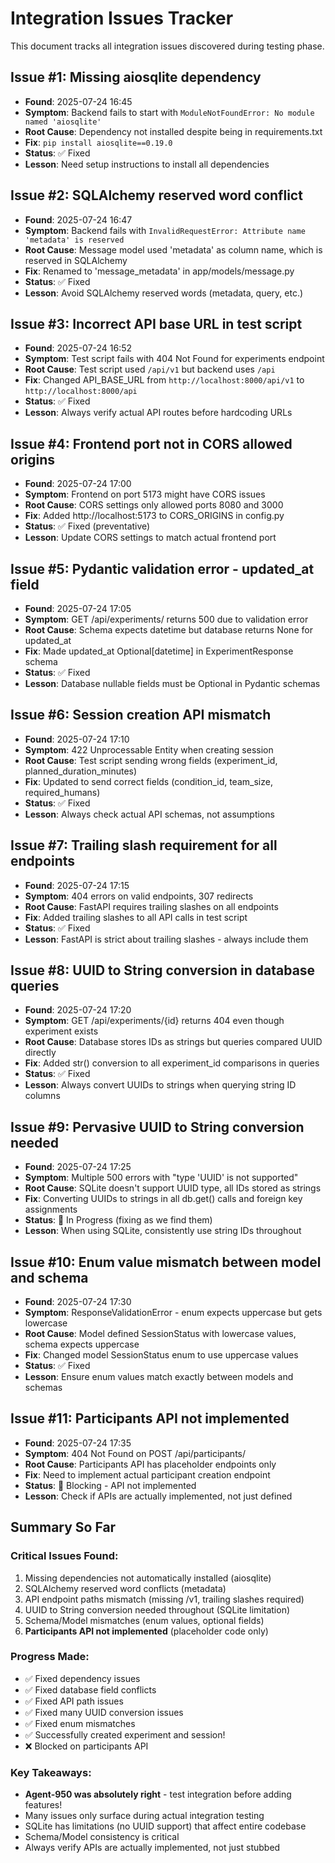 # Integration Issues Tracker

This document tracks all integration issues discovered during testing phase.

## Issue #1: Missing aiosqlite dependency
- **Found**: 2025-07-24 16:45
- **Symptom**: Backend fails to start with `ModuleNotFoundError: No module named 'aiosqlite'`
- **Root Cause**: Dependency not installed despite being in requirements.txt
- **Fix**: `pip install aiosqlite==0.19.0`
- **Status**: ✅ Fixed
- **Lesson**: Need setup instructions to install all dependencies

## Issue #2: SQLAlchemy reserved word conflict
- **Found**: 2025-07-24 16:47
- **Symptom**: Backend fails with `InvalidRequestError: Attribute name 'metadata' is reserved`
- **Root Cause**: Message model used 'metadata' as column name, which is reserved in SQLAlchemy
- **Fix**: Renamed to 'message_metadata' in app/models/message.py
- **Status**: ✅ Fixed
- **Lesson**: Avoid SQLAlchemy reserved words (metadata, query, etc.)

## Issue #3: Incorrect API base URL in test script
- **Found**: 2025-07-24 16:52
- **Symptom**: Test script fails with 404 Not Found for experiments endpoint
- **Root Cause**: Test script used `/api/v1` but backend uses `/api`
- **Fix**: Changed API_BASE_URL from `http://localhost:8000/api/v1` to `http://localhost:8000/api`
- **Status**: ✅ Fixed
- **Lesson**: Always verify actual API routes before hardcoding URLs

## Issue #4: Frontend port not in CORS allowed origins
- **Found**: 2025-07-24 17:00
- **Symptom**: Frontend on port 5173 might have CORS issues
- **Root Cause**: CORS settings only allowed ports 8080 and 3000
- **Fix**: Added http://localhost:5173 to CORS_ORIGINS in config.py
- **Status**: ✅ Fixed (preventative)
- **Lesson**: Update CORS settings to match actual frontend port

## Issue #5: Pydantic validation error - updated_at field
- **Found**: 2025-07-24 17:05
- **Symptom**: GET /api/experiments/ returns 500 due to validation error
- **Root Cause**: Schema expects datetime but database returns None for updated_at
- **Fix**: Made updated_at Optional[datetime] in ExperimentResponse schema
- **Status**: ✅ Fixed
- **Lesson**: Database nullable fields must be Optional in Pydantic schemas

## Issue #6: Session creation API mismatch
- **Found**: 2025-07-24 17:10
- **Symptom**: 422 Unprocessable Entity when creating session
- **Root Cause**: Test script sending wrong fields (experiment_id, planned_duration_minutes)
- **Fix**: Updated to send correct fields (condition_id, team_size, required_humans)
- **Status**: ✅ Fixed
- **Lesson**: Always check actual API schemas, not assumptions

## Issue #7: Trailing slash requirement for all endpoints
- **Found**: 2025-07-24 17:15
- **Symptom**: 404 errors on valid endpoints, 307 redirects
- **Root Cause**: FastAPI requires trailing slashes on all endpoints
- **Fix**: Added trailing slashes to all API calls in test script
- **Status**: ✅ Fixed
- **Lesson**: FastAPI is strict about trailing slashes - always include them

## Issue #8: UUID to String conversion in database queries
- **Found**: 2025-07-24 17:20
- **Symptom**: GET /api/experiments/{id} returns 404 even though experiment exists
- **Root Cause**: Database stores IDs as strings but queries compared UUID directly
- **Fix**: Added str() conversion to all experiment_id comparisons in queries
- **Status**: ✅ Fixed
- **Lesson**: Always convert UUIDs to strings when querying string ID columns

## Issue #9: Pervasive UUID to String conversion needed
- **Found**: 2025-07-24 17:25
- **Symptom**: Multiple 500 errors with "type 'UUID' is not supported" 
- **Root Cause**: SQLite doesn't support UUID type, all IDs stored as strings
- **Fix**: Converting UUIDs to strings in all db.get() calls and foreign key assignments
- **Status**: 🔄 In Progress (fixing as we find them)
- **Lesson**: When using SQLite, consistently use string IDs throughout

## Issue #10: Enum value mismatch between model and schema
- **Found**: 2025-07-24 17:30
- **Symptom**: ResponseValidationError - enum expects uppercase but gets lowercase
- **Root Cause**: Model defined SessionStatus with lowercase values, schema expects uppercase
- **Fix**: Changed model SessionStatus enum to use uppercase values
- **Status**: ✅ Fixed
- **Lesson**: Ensure enum values match exactly between models and schemas

## Issue #11: Participants API not implemented
- **Found**: 2025-07-24 17:35
- **Symptom**: 404 Not Found on POST /api/participants/
- **Root Cause**: Participants API has placeholder endpoints only
- **Fix**: Need to implement actual participant creation endpoint
- **Status**: 🔴 Blocking - API not implemented
- **Lesson**: Check if APIs are actually implemented, not just defined

## Summary So Far

### Critical Issues Found:
1. Missing dependencies not automatically installed (aiosqlite)
2. SQLAlchemy reserved word conflicts (metadata)
3. API endpoint paths mismatch (missing /v1, trailing slashes required)
4. UUID to String conversion needed throughout (SQLite limitation)
5. Schema/Model mismatches (enum values, optional fields)
6. **Participants API not implemented** (placeholder code only)

### Progress Made:
- ✅ Fixed dependency issues
- ✅ Fixed database field conflicts
- ✅ Fixed API path issues
- ✅ Fixed many UUID conversion issues
- ✅ Fixed enum mismatches
- ✅ Successfully created experiment and session!
- ❌ Blocked on participants API

### Key Takeaways:
- **Agent-950 was absolutely right** - test integration before adding features!
- Many issues only surface during actual integration testing
- SQLite has limitations (no UUID support) that affect entire codebase
- Schema/Model consistency is critical
- Always verify APIs are actually implemented, not just stubbed